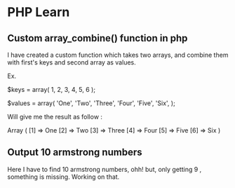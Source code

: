 # PHP Learn

## Custom array_combine() function in php
I have created a custom function which takes two arrays, and combine them with first's keys and second array as values.

Ex. 

$keys = array(
    1,
    2,
    3,
    4,
    5,
    6
);

$values = array(
    'One',
    'Two',
    'Three',
    'Four',
    'Five',
    'Six',
);

Will give me the result as follow :

Array
(
    [1] => One
    [2] => Two
    [3] => Three
    [4] => Four
    [5] => Five
    [6] => Six
)


## Output 10 armstrong numbers

Here I have to find 10 armstrong numbers, ohh! but, only getting 9 , something is missing. Working on that. 